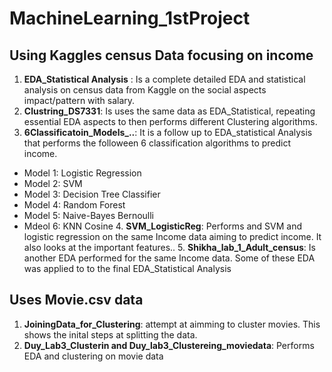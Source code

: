 # MachineLearning_1stProject

## Using Kaggles census Data focusing on income
  1. **EDA_Statistical Analysis** : Is a complete detailed EDA and statistical analysis on census data from Kaggle on the social aspects impact/pattern with salary.
  2. **Clustring_DS7331**: Is uses the same data as EDA_Statistical, repeating essential EDA aspects to then performs different Clustering algorithms.
  3. **6Classificatoin_Models_..**: It is a follow up to EDA_statistical Analysis that performs the folloween 6 classification algorithms to predict income.
+ Model 1: Logistic Regression
+ Model 2: SVM
+ Model 3: Decision Tree Classifier
+ Model 4: Random Forest
+ Model 5: Naive-Bayes Bernoulli
+ Mdeol 6: KNN Cosine
  4. **SVM_LogisticReg**: Performs and SVM and logistic regression on the same Income data aiming to predict income. It also looks at the important features..
  5. **Shikha_lab_1_Adult_census**: Is another EDA performed for the same Income data. Some of these EDA was applied to to the final EDA_Statistical Analysis

## Uses Movie.csv data
  1. **JoiningData_for_Clustering**: attempt at aimming to cluster movies. This shows the inital steps at splitting the data.
  2. **Duy_Lab3_Clusterin and Duy_lab3_Clustereing_moviedata**: Performs EDA and clustering on movie data
